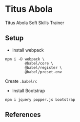 # Titus Abola

Titus Abola Soft Skills Trainer

## Setup

- Install webpack

```
npm i -D webpack \
         @babel/core \
         @babel/register \
         @babel/preset-env
```

Create `.babelrc`


- Install Bootstrap

```
npm i jquery popper.js bootstrap
```

## References

